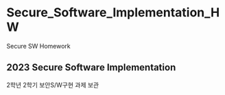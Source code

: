 # Secure_Software_Implementation_HW
Secure SW Homework

## 2023 Secure Software Implementation
2학년 2학기 보안S/W구현 과제 보관
